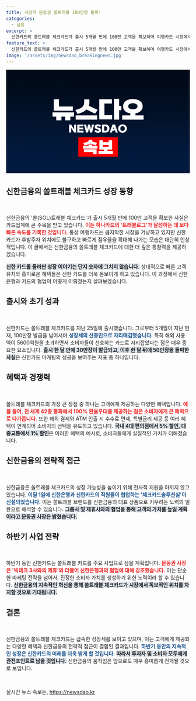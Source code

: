 ```yaml
---
title: 사장직 문동권 쏠트래블 100만장 돌파!
categories:
  - 금융
excerpt: >
  신한카드의 쏠트래블 체크카드가 출시 5개월 만에 100만 고객을 확보하며 여행카드 시장에서 하나카드를 제친 기록을 세웠습니다. 탁월한 혜택과 빠른 성장세로 금융업계의 주목을 받고 있는 이 카드의 비결을 확인해보세요!
feature_text: >
  신한카드의 쏠트래블 체크카드가 출시 5개월 만에 100만 고객을 확보하며 여행카드 시장에서 하나카드를 제친 기록을 세웠습니다. 탁월한 혜택과 빠른 성장세로 금융업계의 주목을 받고 있는 이 카드의 비결을 확인해보세요!
image: '/assets/img/newsdao_breakingnews.jpg'
---
```


<p><img src="/assets/img/newsdao_breakingnews.jpg" alt="bookingtag 속보" /></p>

<h2 data-ke-size="size26">신한금융의 쏠트래블 체크카드 성장 동향</h2>

<p data-ke-size="size16">&nbsp;</p>

<p>신한금융의 '쏠(SOL)트래블 체크카드'가 출시 5개월 만에 100만 고객을 확보한 사실은 카드업계에 큰 주목을 받고 있습니다. <b><span style="color: #ee2323;">이는 하나카드의 '트래블로그'가 달성하는 데 보다 빠른 속도를 기록한 것입니다.</span></b> 통상 여행카드는 큼지막한 시장을 겨냥하고 있지만 신한카드가 후발주자 위치에도 불구하고 빠르게 점유율을 확대해 나가는 모습은 대단히 인상적입니다. 이 글에서는 신한금융의 쏠트래블 체크카드에 대한 더 깊은 통찰력을 제공하겠습니다.</p>

<p><b><span style="background-color: #21538527;">신한 카드를 둘러싼 성장 이야기는 단지 숫자에 그치지 않습니다.</span></b> 상대적으로 빠른 고객 유치와 흥미로운 혜택들은 신한 카드를 더욱 돋보이게 하고 있습니다. 이 과정에서 신한은행과 카드의 협업이 어떻게 이뤄졌는지 살펴보겠습니다.</p>

<h2 data-ke-size="size26">출시와 초기 성과</h2>

<p data-ke-size="size16">&nbsp;</p>

<p>신한카드는 쏠트래블 체크카드를 지난 25일에 출시했습니다. 그로부터 5개월이 지난 현재, 100만장 발급을 넘어서며 <b><span style="color: #1a5490;">성장세의 산증인으로 자리매김했습니다.</span></b> 특히 해외 사용액이 5600억원을 초과하면서 소비자들이 선호하는 카드로 자리잡았다는 점은 매우 중요한 요소입니다. <b><span style="background-color: #21538527;">출시 한 달 만에 30만장이 발급되고, 이후 한 달 뒤에 50만장을 돌파한 사실</span></b>은 신한카드 마케팅의 성공을 보여주는 지표 중 하나입니다.</p>

<h2 data-ke-size="size26">혜택과 경쟁력</h2>

<p data-ke-size="size16">&nbsp;</p>

<p>쏠트래블 체크카드의 가장 큰 장점 중 하나는 고객에게 제공하는 다양한 혜택입니다. <b><span style="color: #ee2323;">예를 들어, 전 세계 42종 통화에서 100% 환율우대를 제공하는 점은 소비자에게 큰 매력으로 다가옵니다.</span></b> 또한 해외 결제와 ATM 인출 시 수수료 면제, 특별금리 제공 등 여러 혜택이 연계되어 소비자의 선택을 유도하고 있습니다. <b><span style="background-color: #21538527;">국내 4대 편의점에서 5% 할인, 대중교통에서 1% 할인</span></b>은 이러한 혜택의 예시로, 소비자들에게 실질적인 가치가 더해졌습니다.</p>

<h2 data-ke-size="size26">신한금융의 전략적 접근</h2>

<p data-ke-size="size16">&nbsp;</p>

<p>신한금융은 쏠트래블 체크카드의 성장 가능성을 높이기 위해 전사적 지원을 아끼지 않고 있습니다. <b><span style="color: #1a5490;">이달 1일에 신한은행과 신한카드의 직원들이 협업하는 '체크카드솔루션실'이 신설되었습니다.</span></b> 이는 쏠트래블 브랜드를 신한금융의 대표 상품으로 키우려는 노력의 일환으로 해석할 수 있습니다. <b><span style="background-color: #21538527;">그룹사 및 제휴사와의 협업을 통해 고객의 가치를 높일 계획이라고 문동권 사장은 밝혔습니다.</span></b></p>

<h2 data-ke-size="size26">하반기 사업 전략</h2>

<p data-ke-size="size16">&nbsp;</p>

<p>하반기 동안 신한카드는 쏠트래블 카드를 주요 사업으로 삼을 계획입니다. <b><span style="color: #ee2323;">문동권 사장은 '빅테크 3사와의 제휴'와 더불어 신한은행과의 협업에 대해 강조했습니다.</span></b> 이는 단순한 마케팅 전략을 넘어서, 진정한 소비자 가치를 생성하기 위한 노력이라 할 수 있습니다. <b><span style="background-color: #21538527;">신한금융의 지속적인 혁신을 통해 쏠트래블 체크카드가 시장에서 독보적인 위치를 차지할 것으로 기대됩니다.</span></b></p>

<h2 data-ke-size="size26">결론</h2>

<p data-ke-size="size16">&nbsp;</p>

<p>신한금융의 쏠트래블 체크카드는 급속한 성장세를 보이고 있으며, 이는 고객에게 제공되는 다양한 혜택과 신한금융의 전략적 접근이 결합된 결과입니다. <b><span style="color: #1a5490;">하반기 동안의 지속적인 성장은 신한카드의 미래를 더욱 밝게 할 것입니다.</span></b> <b><span style="background-color: #21538527;">따라서 투자자 및 소비자 모두에게 관전포인트로 남을 것입니다.</span></b> 신한금융의 움직임은 앞으로도 매우 흥미롭게 전개될 것으로 보입니다.</p>

<p data-ke-size="size16">&nbsp;</p>
실시간 뉴스 속보는, <a href="https://newsdao.kr" rel="dofollow">https://newsdao.kr</a>


